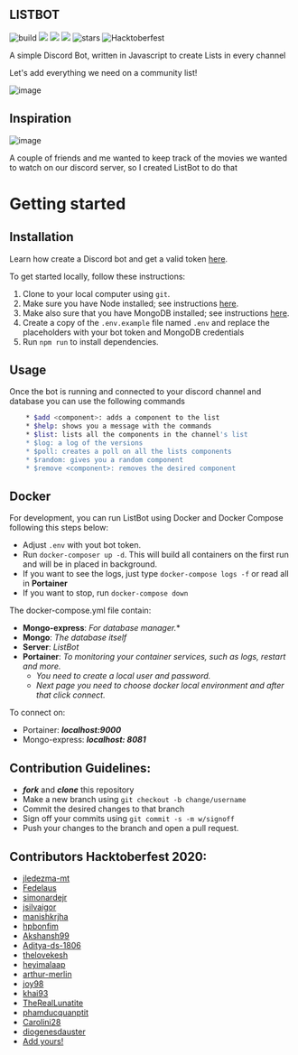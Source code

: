 ## LISTBOT

![build](https://travis-ci.org/pyymenta/spacecraft-cli.svg?branch=master)
[<img src="https://img.shields.io/github/contributors-anon/tomassirio/ListBot"/>](https://github.com/tomassirio/ListBot/graphs/contributors)
[<img src="https://img.shields.io/github/issues/tomassirio/ListBot"/>](https://github.com/tomassirio/ListBot/issues)
[<img src="https://img.shields.io/github/forks/tomassirio/ListBot"/>](https://github.com/tomassirio/ListBot/network/members)
![stars](https://img.shields.io/github/stars/tomassirio/ListBot)
![Hacktoberfest](https://img.shields.io/badge/Hacktoberfest-red)

A simple Discord Bot, written in Javascript to create Lists in every channel

Let's add everything we need on a community list!

![image](https://miro.medium.com/max/8512/0*1YAdWi5ruRiSQDas)


## Inspiration

![image](https://greatpeopleinside.com/wp-content/uploads/2017/09/inspiration-at-work.jpeg)

A couple of friends and me wanted to keep track of the movies 
we wanted to watch on our discord server, 
so I created ListBot to do that

# Getting started

## Installation

Learn how create a Discord bot and get a valid token [here](https://github.com/reactiflux/discord-irc/wiki/Creating-a-discord-bot-&-getting-a-token).


To get started locally, follow these instructions:

1.  Clone to your local computer using `git`.
2.  Make sure you have Node installed; see instructions [here](https://nodejs.org/en/download/).
3.  Make also sure that you have MongoDB installed; see instructions [here](https://docs.mongodb.com/manual/installation/).
4.  Create a copy of the `.env.example` file named `.env` and replace the placeholders with your bot token and MongoDB credentials
5.  Run `npm run` to install dependencies.


## Usage

Once the bot is running and connected to your discord channel and database
you can use the following commands

```sh
    * $add <component>: adds a component to the list
    * $help: shows you a message with the commands
    * $list: lists all the components in the channel's list
    * $log: a log of the versions
    * $poll: creates a poll on all the lists components
    * $random: gives you a random component
    * $remove <component>: removes the desired component
```


## Docker

For development, you can run ListBot using Docker and Docker Compose following this steps below:
- Adjust `.env` with yout bot token.
- Run `docker-composer up -d`. This will build all containers on the first run and will be in placed in background.
- If you want to see the logs, just type `docker-compose logs -f` or read all in **Portainer**
- If you want to stop, run `docker-compose down`

The docker-compose.yml file contain:
- **Mongo-express**: *For database manager.**
- **Mongo**: *The database itself*
- **Server**: *ListBot*
- **Portainer**: *To monitoring your container services, such as logs, restart and more.*
    - *You need to create a local user and password.*
    - *Next page you need to choose docker local environment and after that click connect.*

To connect on:
- Portainer: ***localhost:9000***
- Mongo-express: ***localhost: 8081***

## Contribution Guidelines:

 -  ***fork*** and ***clone*** this repository
 - Make a new branch using `git checkout -b change/username`
 - Commit the desired changes to that branch
 - Sign off your commits using `git commit -s -m w/signoff`
 - Push your changes to the branch and open a pull request.

## Contributors Hacktoberfest 2020:

 - [jledezma-mt](https://github.com/jledezma-mt)
 - [Fedelaus](https://github.com/Fedelaus)
 - [simonardejr](https://github.com/simonardejr)
 - [jsilvaigor](https://github.com/jsilvaigor)
 - [manishkrjha](https://github.com/manishkrjha)
 - [hpbonfim](https://github.com/hpbonfim)
 - [Akshansh99](https://github.com/Akshansh99)
 - [Aditya-ds-1806](https://github.com/Aditya-ds-1806)
 - [thelovekesh](https://github.com/thelovekesh)
 - [heyimalaap](https://github.com/heyimalaap)
 - [arthur-merlin](https://github.com/arthur-merlin)
 - [joy98](https://github.com/joy98)
 - [khai93](https://github.com/khai93)
 - [TheRealLunatite](https://github.com/TheRealLunatite)
 - [phamducquanptit](https://github.com/phamducquanptit)
 - [Carolini28](https://github.com/Carolini28)
 - [diogenesdauster](https://github.com/diogenesdauster)
 - [Add yours!](./CONTRIBUTING.md)
